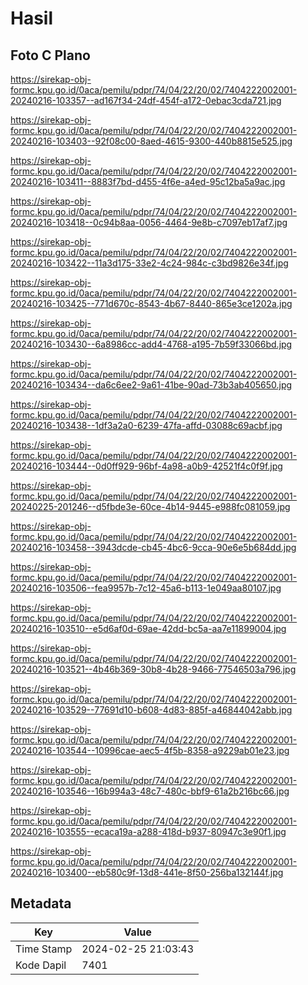 # Hasil

## Foto C Plano

https://sirekap-obj-formc.kpu.go.id/0aca/pemilu/pdpr/74/04/22/20/02/7404222002001-20240216-103357--ad167f34-24df-454f-a172-0ebac3cda721.jpg

https://sirekap-obj-formc.kpu.go.id/0aca/pemilu/pdpr/74/04/22/20/02/7404222002001-20240216-103403--92f08c00-8aed-4615-9300-440b8815e525.jpg

https://sirekap-obj-formc.kpu.go.id/0aca/pemilu/pdpr/74/04/22/20/02/7404222002001-20240216-103411--8883f7bd-d455-4f6e-a4ed-95c12ba5a9ac.jpg

https://sirekap-obj-formc.kpu.go.id/0aca/pemilu/pdpr/74/04/22/20/02/7404222002001-20240216-103418--0c94b8aa-0056-4464-9e8b-c7097eb17af7.jpg

https://sirekap-obj-formc.kpu.go.id/0aca/pemilu/pdpr/74/04/22/20/02/7404222002001-20240216-103422--11a3d175-33e2-4c24-984c-c3bd9826e34f.jpg

https://sirekap-obj-formc.kpu.go.id/0aca/pemilu/pdpr/74/04/22/20/02/7404222002001-20240216-103425--771d670c-8543-4b67-8440-865e3ce1202a.jpg

https://sirekap-obj-formc.kpu.go.id/0aca/pemilu/pdpr/74/04/22/20/02/7404222002001-20240216-103430--6a8986cc-add4-4768-a195-7b59f33066bd.jpg

https://sirekap-obj-formc.kpu.go.id/0aca/pemilu/pdpr/74/04/22/20/02/7404222002001-20240216-103434--da6c6ee2-9a61-41be-90ad-73b3ab405650.jpg

https://sirekap-obj-formc.kpu.go.id/0aca/pemilu/pdpr/74/04/22/20/02/7404222002001-20240216-103438--1df3a2a0-6239-47fa-affd-03088c69acbf.jpg

https://sirekap-obj-formc.kpu.go.id/0aca/pemilu/pdpr/74/04/22/20/02/7404222002001-20240216-103444--0d0ff929-96bf-4a98-a0b9-42521f4c0f9f.jpg

https://sirekap-obj-formc.kpu.go.id/0aca/pemilu/pdpr/74/04/22/20/02/7404222002001-20240225-201246--d5fbde3e-60ce-4b14-9445-e988fc081059.jpg

https://sirekap-obj-formc.kpu.go.id/0aca/pemilu/pdpr/74/04/22/20/02/7404222002001-20240216-103458--3943dcde-cb45-4bc6-9cca-90e6e5b684dd.jpg

https://sirekap-obj-formc.kpu.go.id/0aca/pemilu/pdpr/74/04/22/20/02/7404222002001-20240216-103506--fea9957b-7c12-45a6-b113-1e049aa80107.jpg

https://sirekap-obj-formc.kpu.go.id/0aca/pemilu/pdpr/74/04/22/20/02/7404222002001-20240216-103510--e5d6af0d-69ae-42dd-bc5a-aa7e11899004.jpg

https://sirekap-obj-formc.kpu.go.id/0aca/pemilu/pdpr/74/04/22/20/02/7404222002001-20240216-103521--4b46b369-30b8-4b28-9466-77546503a796.jpg

https://sirekap-obj-formc.kpu.go.id/0aca/pemilu/pdpr/74/04/22/20/02/7404222002001-20240216-103529--77691d10-b608-4d83-885f-a46844042abb.jpg

https://sirekap-obj-formc.kpu.go.id/0aca/pemilu/pdpr/74/04/22/20/02/7404222002001-20240216-103544--10996cae-aec5-4f5b-8358-a9229ab01e23.jpg

https://sirekap-obj-formc.kpu.go.id/0aca/pemilu/pdpr/74/04/22/20/02/7404222002001-20240216-103546--16b994a3-48c7-480c-bbf9-61a2b216bc66.jpg

https://sirekap-obj-formc.kpu.go.id/0aca/pemilu/pdpr/74/04/22/20/02/7404222002001-20240216-103555--ecaca19a-a288-418d-b937-80947c3e90f1.jpg

https://sirekap-obj-formc.kpu.go.id/0aca/pemilu/pdpr/74/04/22/20/02/7404222002001-20240216-103400--eb580c9f-13d8-441e-8f50-256ba132144f.jpg


## Metadata

| Key        | Value               |
| ---------- | ------------------- |
| Time Stamp | 2024-02-25 21:03:43 |
| Kode Dapil | 7401                |



